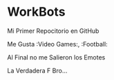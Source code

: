 # WorkBots

Mi Primer Repocitorio en GitHub

Me Gusta :Video Games:, :Football:

Al Final no me Salieron los Emotes

La Verdadera F Bro...
